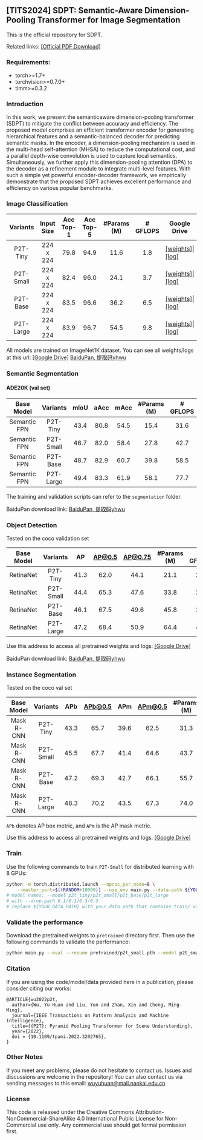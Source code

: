 ## [TITS2024] SDPT: Semantic-Aware Dimension-Pooling Transformer for Image Segmentation

This is the official repository for SDPT.

Related links:
[[Official PDF Download]](https://ieeexplore.ieee.org/document/10584449)

### Requirements:

* torch>=1.7+
* torchvision>=0.7.0+
* timm>=0.3.2

### Introduction

In this work, we present the semanticaware dimension-pooling transformer (SDPT) to mitigate the conflict between accuracy and efficiency. The proposed model comprises an efficient transformer encoder for generating hierarchical
features and a semantic-balanced decoder for predicting semantic masks. In the encoder, a dimension-pooling mechanism is used in the multi-head self-attention (MHSA) to reduce the computational cost, and a parallel depth-wise convolution is used
to capture local semantics. Simultaneously, we further apply this dimension-pooling attention (DPA) to the decoder as a refinement module to integrate multi-level features. With such a simple yet powerful encoder-decoder framework, we empirically
demonstrate that the proposed SDPT achieves excellent performance and efficiency on various popular benchmarks.

### Image Classification

|     Variants     | Input  Size    | Acc Top-1 | Acc Top-5 | #Params (M) | # GFLOPS | Google Drive |
|:---------------:|:---------:|:-----:|:-----:|:-----------:|:-----------------:|-----------------|
| P2T-Tiny   | 224 x 224 | 79.8 | 94.9 |    11.6    |    1.8    | [[weights]](https://drive.google.com/file/d/1x9EweWx77pXrHOCc7RJF3sYK2rht0_4m/view?usp=sharing)\|[[log]](https://drive.google.com/file/d/1CDofCg9pi0Cyiha_dIimggF228M5mOeH/view?usp=sharing) |
| P2T-Small  | 224 x 224 |  82.4 | 96.0 |    24.1    |    3.7    | [[weights]](https://drive.google.com/file/d/1FlwhyVKw0zqj2mux248gIQFQ8DGPi8rS/view?usp=sharing)\|[[log]](https://drive.google.com/file/d/1bCZz7y0I0EEw74KaVg5iAr3hBYtSIEii/view?usp=sharing) |
| P2T-Base | 224 x 224 |  83.5 | 96.6 |     36.2    |    6.5    |    [[weights]](https://drive.google.com/file/d/1iZoWexUTPUDSIZiJHNRt2zZl2kFj68F4/view?usp=sharing)\|[[log]](https://drive.google.com/file/d/13_XaX0XtYSzPatVl54ihFbEwflHLVvsl/view?usp=sharing)    |
| P2T-Large | 224 x 224 | 83.9 | 96.7 | 54.5 | 9.8 | [[weights]](https://drive.google.com/file/d/13jBJ7ShDJd1juViC-zPtfLXYPRwkNfya/view?usp=sharing)\|[[log]](https://drive.google.com/file/d/1-RLjGzez-_O2_8obbXvUYGhWacPnqK1U/view?usp=sharing) |

All models are trained on ImageNet1K dataset. You can see all weights/logs at this url: [[Google Drive]](https://drive.google.com/drive/folders/1Osweqc1OphwtWONXIgD20q9_I2arT9yz?usp=sharing)
[BaiduPan, 提取码yhwu](https://pan.baidu.com/s/1JkE62CS9EoSTLW1M1Ajmxw?pwd=yhwu)



### Semantic Segmentation

#### ADE20K (val set)

|  Base Model    | Variants  | mIoU | aAcc | mAcc | #Params (M) | # GFLOPS |                         Google Drive                         |
| :--: | :-------: | :--: | :--: | :---------: | :------: | :----------------------------------------------------------: | :----------------------------------------------------------: |
| Semantic FPN    | P2T-Tiny  | 43.4 | 80.8 |    54.5    |    15.4    |   31.6   | [[weights & logs]](https://drive.google.com/drive/folders/1SH9zmdGKvnpFBVU3dXS6-TZT04CZgkX9?usp=sharing) |
| Semantic FPN    | P2T-Small | 46.7 | 82.0 |    58.4    |    27.8    |   42.7   | [[weights & logs]](https://drive.google.com/drive/folders/1SH9zmdGKvnpFBVU3dXS6-TZT04CZgkX9?usp=sharing) |
| Semantic FPN    | P2T-Base  | 48.7 | 82.9 |    60.7    |    39.8    |   58.5   | [[weights & logs]](https://drive.google.com/drive/folders/1SH9zmdGKvnpFBVU3dXS6-TZT04CZgkX9?usp=sharing) |
| Semantic FPN      | P2T-Large | 49.4 | 83.3 |    61.9    |    58.1    |   77.7   | [[weights & logs]](https://drive.google.com/drive/folders/1SH9zmdGKvnpFBVU3dXS6-TZT04CZgkX9?usp=sharing) |

The training and validation scripts can refer to the `segmentation` folder.

BaiduPan download link: [BaiduPan, 提取码yhwu](https://pan.baidu.com/s/1JkE62CS9EoSTLW1M1Ajmxw?pwd=yhwu)

### Object Detection

Tested on the coco validation set


| Base Model | Variants  |  AP  | AP@0.5 | AP@0.75 | #Params (M) | # GFLOPS |
| :--------: | :-------: | :--: | :----: | :-----: | :---------: | :------: |
| RetinaNet  | P2T-Tiny  | 41.3 |  62.0  |  44.1   |    21.1     |   206    |
| RetinaNet  | P2T-Small | 44.4 |  65.3  |  47.6   |    33.8     |   260    |
| RetinaNet  | P2T-Base  | 46.1 |  67.5  |  49.6   |    45.8     |   344    |
| RetinaNet  | P2T-Large | 47.2 |  68.4  |  50.9   |    64.4     |   449    |

Use this address to access all pretrained weights and logs: [[Google Drive]](https://drive.google.com/drive/folders/1fcg7n3Ga8cYoT-3Ar0PeQXjAC3AnQYyY?usp=sharing)

BaiduPan download link: [BaiduPan, 提取码yhwu](https://pan.baidu.com/s/1JkE62CS9EoSTLW1M1Ajmxw?pwd=yhwu)


### Instance Segmentation 

Tested on the coco val set


| Base Model | Variants  | APb  | APb@0.5 | APm  | APm@0.5 | #Params (M) | # GFLOPS |
| :--------: | :-------: | :--: | :-----: | :--: | :-----: | :---------: | :------: |
| Mask R-CNN | P2T-Tiny  | 43.3 |  65.7   | 39.6 |  62.5   |    31.3     |   225    |
| Mask R-CNN | P2T-Small | 45.5 |  67.7   | 41.4 |  64.6   |    43.7     |   279    |
| Mask R-CNN | P2T-Base  | 47.2 |  69.3   | 42.7 |  66.1   |    55.7     |   363    |
| Mask R-CNN | P2T-Large | 48.3 |  70.2   | 43.5 |  67.3   |    74.0     |   467    |

`APb` denotes AP box metric, and `APm` is the AP mask metric.

Use this address to access all pretrained weights and logs: [[Google Drive]](https://drive.google.com/drive/folders/1fcg7n3Ga8cYoT-3Ar0PeQXjAC3AnQYyY?usp=sharing)

### Train

Use the following commands to train `P2T-Small` for distributed learning with 8 GPUs:

````bash
python -m torch.distributed.launch --nproc_per_node=8 \
    --master_port=$((RANDOM+10000)) --use_env main.py --data-path ${YOUR_DATA_PATH} --batch-size 128 --model p2t_small --drop-path 0.1
# model names: --model p2t_tiny/p2t_small/p2t_base/p2t_large
# with --drop-path 0.1/0.1/0.3/0.3
# replace ${YOUR_DATA_PATH} with your data path that contains train/ val/ directory
````

### Validate the performance

Download the pretrained weights to `pretrained` directory first. Then use the following commands to validate the performance:

````bash
python main.py --eval --resume pretrained/p2t_small.pth --model p2t_small
````

### Citation

If you are using the code/model/data provided here in a publication, please consider citing our works:

````
@ARTICLE{wu2022p2t,
  author={Wu, Yu-Huan and Liu, Yun and Zhan, Xin and Cheng, Ming-Ming},
  journal={IEEE Transactions on Pattern Analysis and Machine Intelligence}, 
  title={{P2T}: Pyramid Pooling Transformer for Scene Understanding}, 
  year={2022},
  doi = {10.1109/tpami.2022.3202765},
}
````

### Other Notes

If you meet any problems, please do not hesitate to contact us.
Issues and discussions are welcome in the repository!
You can also contact us via sending messages to this email: wuyuhuan@mail.nankai.edu.cn


### License

This code is released under the Creative Commons Attribution-NonCommercial-ShareAlike 4.0 International Public License for Non-Commercial use only. Any commercial use should get formal permission first.

